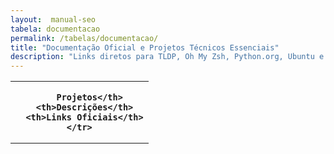 ```yaml
---
layout:  manual-seo
tabela: documentacao
permalink: /tabelas/documentacao/
title: "Documentação Oficial e Projetos Técnicos Essenciais"
description: "Links diretos para TLDP, Oh My Zsh, Python.org, Ubuntu e outras referências técnicas confiáveis."
---
```


<section>


<div class="evergreen-table">
  <table class="evergreen-table">
  <thead>
    <tr>
      <th>
      
        Projetos</th>
      <th>Descrições</th>
      <th>Links Oficiais</th>
    </tr>
  </thead>
  <tbody>
    <tr>
      <td data-label="
      
        Projetos">TLDP (The Linux Documentation Project)</td>
      <td data-label="Descrições">Guias técnicos, HOWTOs e manuais de referência.</td>
      <td data-label="Links Oficiais"><a href="https://www.tldp.org">tldp.org</a></td>
    </tr>
    <tr>
      <td data-label="
      
        Projetos">Oh My Zsh</td>
      <td data-label="Descrições">Framework para gerenciar configuração do Zsh, com plugins e temas.</td>
      <td data-label="Links Oficiais"><a href="https://ohmyz.sh">ohmyz.sh</a></td>
    </tr>
    <tr>
      <td data-label="
      
        Projetos">Python.org</td>
      <td data-label="Descrições">Site oficial da linguagem Python — documentação, downloads, notícias.</td>
      <td data-label="Links Oficiais"><a href="https://www.python.org">python.org</a></td>
    </tr>
    <tr>
      <td data-label="
      
        Projetos">Ubuntu.com</td>
      <td data-label="Descrições">Site oficial do Ubuntu — downloads, documentação, suporte empresarial.</td>
      <td data-label="Links Oficiais"><a href="https://ubuntu.com">ubuntu.com</a></td>
    </tr>
    <tr>
      <td data-label="
      
        Projetos">iTerm2.com</td>
      <td data-label="Descrições">Terminal moderno para macOS — abas, splits e hotkeys.</td>
      <td data-label="Links Oficiais"><a href="https://iterm2.com">iterm2.com</a></td>
    </tr>
  </tbody>
</table>
</div>


<section>
